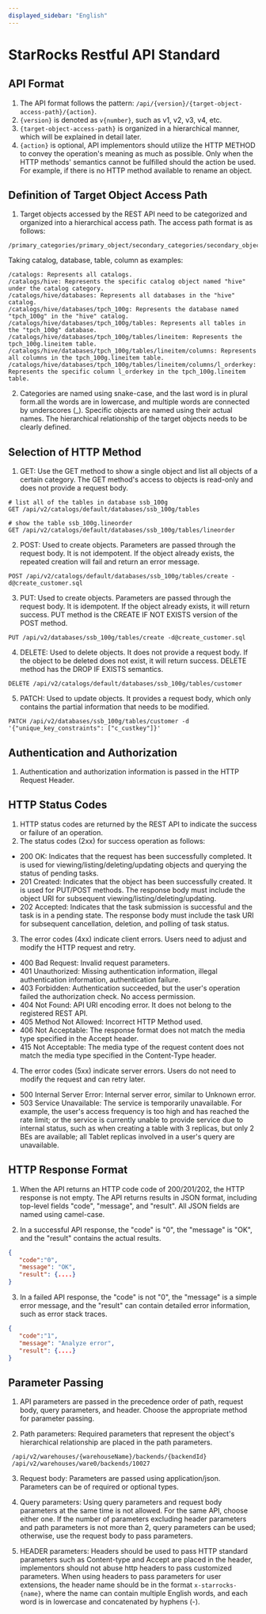 ```yaml
---
displayed_sidebar: "English"
---
```


# StarRocks Restful API Standard

## API Format

1. The API format follows the pattern: `/api/{version}/{target-object-access-path}/{action}`. 
2. `{version}` is denoted as `v{number}`, such as v1, v2, v3, v4, etc. 
3. `{target-object-access-path}` is organized in a hierarchical manner, which will be explained in detail later. 
4. `{action}` is optional, API implementors should utilize the HTTP METHOD to convey the operation's meaning as much as possible. Only when the HTTP methods' semantics cannot be fulfilled should the action be used. For example, if there is no HTTP method available to rename an object.

## Definition of Target Object Access Path

1. Target objects accessed by the REST API need to be categorized and organized into a hierarchical access path. The access path format is as follows:
```
/primary_categories/primary_object/secondary_categories/secondary_object/.../categories/object
```

Taking catalog, database, table, column as examples:
```
/catalogs: Represents all catalogs.
/catalogs/hive: Represents the specific catalog object named "hive" under the catalog category.
/catalogs/hive/databases: Represents all databases in the "hive" catalog.
/catalogs/hive/databases/tpch_100g: Represents the database named "tpch_100g" in the "hive" catalog.
/catalogs/hive/databases/tpch_100g/tables: Represents all tables in the "tpch_100g" database.
/catalogs/hive/databases/tpch_100g/tables/lineitem: Represents the tpch_100g.lineitem table.
/catalogs/hive/databases/tpch_100g/tables/lineitem/columns: Represents all columns in the tpch_100g.lineitem table.
/catalogs/hive/databases/tpch_100g/tables/lineitem/columns/l_orderkey: Represents the specific column l_orderkey in the tpch_100g.lineitem table.
```

2. Categories are named using snake-case, and the last word is in plural form.all the words are in lowercase, and multiple words are connected by underscores (_). Specific objects are named using their actual names. The hierarchical relationship of the target objects needs to be clearly defined.

## Selection of HTTP Method

1. GET: Use the GET method to show a single object and list all objects of a certain category. The GET method's access to objects is read-only and does not provide a request body.
```
# list all of the tables in database ssb_100g
GET /api/v2/catalogs/default/databases/ssb_100g/tables

# show the table ssb_100g.lineorder
GET /api/v2/catalogs/default/databases/ssb_100g/tables/lineorder
```

2. POST: Used to create objects. Parameters are passed through the request body. It is not idempotent. If the object already exists, the repeated creation will fail and return an error message.
```
POST /api/v2/catalogs/default/databases/ssb_100g/tables/create -d@create_customer.sql
```

3. PUT: Used to create objects. Parameters are passed through the request body. It is idempotent. If the object already exists, it will return success. PUT method is the CREATE IF NOT EXISTS version of the POST method.
```
PUT /api/v2/databases/ssb_100g/tables/create -d@create_customer.sql
```

4. DELETE: Used to delete objects. It does not provide a request body. If the object to be deleted does not exist, it will return success. DELETE method has the DROP IF EXISTS semantics.
```
DELETE /api/v2/catalogs/default/databases/ssb_100g/tables/customer
```

5. PATCH: Used to update objects. It provides a request body, which only contains the partial information that needs to be modified.
```
PATCH /api/v2/databases/ssb_100g/tables/customer -d '{"unique_key_constraints": ["c_custkey"]}'
```

## Authentication and Authorization

1. Authentication and authorization information is passed in the HTTP Request Header.

## HTTP Status Codes

1. HTTP status codes are returned by the REST API to indicate the success or failure of an operation. 
2. The status codes (2xx) for success operation as follows:

- 200 OK: Indicates that the request has been successfully completed. It is used for viewing/listing/deleting/updating objects and querying the status of pending tasks.
- 201 Created: Indicates that the object has been successfully created. It is used for PUT/POST methods. The response body must include the object URI for subsequent viewing/listing/deleting/updating.
- 202 Accepted: Indicates that the task submission is successful and the task is in a pending state. The response body must include the task URI for subsequent cancellation, deletion, and polling of task status.

3. The error codes (4xx) indicate client errors. Users need to adjust and modify the HTTP request and retry.
- 400 Bad Request: Invalid request parameters.
- 401 Unauthorized: Missing authentication information, illegal authentication information, authentication failure.
- 403 Forbidden: Authentication succeeded, but the user's operation failed the authorization check. No access permission.
- 404 Not Found: API URI encoding error. It does not belong to the registered REST API.
- 405 Method Not Allowed: Incorrect HTTP Method used.
- 406 Not Acceptable: The response format does not match the media type specified in the Accept header.
- 415 Not Acceptable: The media type of the request content does not match the media type specified in the Content-Type header.

4. The error codes (5xx) indicate server errors. Users do not need to modify the request and can retry later.
- 500 Internal Server Error: Internal server error, similar to Unknown error.
- 503 Service Unavailable: The service is temporarily unavailable. For example, the user's access frequency is too high and has reached the rate limit; or the service is currently unable to provide service due to internal status, such as when creating a table with 3 replicas, but only 2 BEs are available; all Tablet replicas involved in a user's query are unavailable.

## HTTP Response Format

1. When the API returns an HTTP code code of 200/201/202, the HTTP response is not empty. The API returns results in JSON format, including top-level fields "code", "message", and "result". All JSON fields are named using camel-case.

2. In a successful API response, the "code" is "0", the "message" is "OK", and the "result" contains the actual results.
```json
{
   "code":"0",
   "message": "OK",
   "result": {....}
}
```

3. In a failed API response, the "code" is not "0", the "message" is a simple error message, and the "result" can contain detailed error information, such as error stack traces.
```json
{
   "code":"1",
   "message": "Analyze error",
   "result": {....}
}
```

## Parameter Passing

1. API parameters are passed in the precedence order of path, request body, query parameters, and header. Choose the appropriate method for parameter passing.

2. Path parameters: Required parameters that represent the object's hierarchical relationship are placed in the path parameters.
```
 /api/v2/warehouses/{warehouseName}/backends/{backendId}
 /api/v2/warehouses/ware0/backends/10027
```

3. Request body: Parameters are passed using application/json. Parameters can be of required or optional types.

4. Query parameters: Using query parameters and request body parameters at the same time is not allowed. For the same API, choose either one. If the number of parameters excluding header parameters and path parameters is not more than 2, query parameters can be used; otherwise, use the request body to pass parameters.

5. HEADER parameters: Headers should be used to pass HTTP standard parameters such as Content-type and Accept are placed in the header, implementors should not abuse http headers to pass customized parameters. When using headers to pass parameters for user extensions, the header name should be in the format `x-starrocks-{name}`, where the name can contain multiple English words, and each word is in lowercase and concatenated by hyphens (-).
